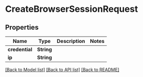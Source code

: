 # CreateBrowserSessionRequest

## Properties

Name | Type | Description | Notes
------------ | ------------- | ------------- | -------------
**credential** | **String** |  |
**ip** | **String** |  |

[[Back to Model list]](../README.md#documentation-for-models) [[Back to API list]](../README.md#documentation-for-api-endpoints) [[Back to README]](../README.md)
